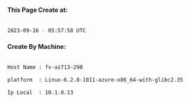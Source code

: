 
   
#### This Page Create at:

```bash

2023-09-16 - 05:57:58 UTC

```

#### Create By Machine:

```bash

Host Name : fv-az713-290

platform  : Linux-6.2.0-1011-azure-x86_64-with-glibc2.35

Ip Local  : 10.1.0.13

```

